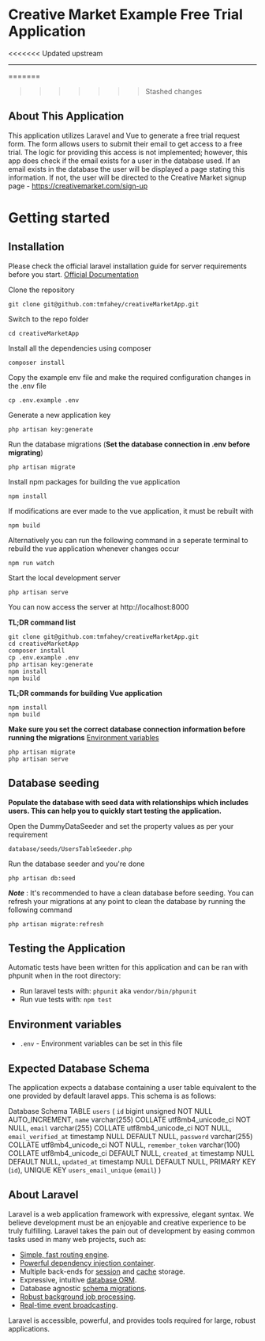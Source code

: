 # Creative Market Example Free Trial Application

<<<<<<< Updated upstream

----------

=======
>>>>>>> Stashed changes
## About This Application

This application utilizes Laravel and Vue to generate a free trial request form. The form allows users to submit their email to get access to a free trial. The logic for providing this access is not implemented; however, this app does check if the email exists for a user in the database used. If an email exists in the database the user will be displayed a page stating this information. If not, the user will be directed to the Creative Market signup page - https://creativemarket.com/sign-up

# Getting started

## Installation

Please check the official laravel installation guide for server requirements before you start. [Official Documentation](https://laravel.com/docs/7.x/installation)

Clone the repository

    git clone git@github.com:tmfahey/creativeMarketApp.git

Switch to the repo folder

    cd creativeMarketApp

Install all the dependencies using composer

    composer install

Copy the example env file and make the required configuration changes in the .env file

    cp .env.example .env

Generate a new application key

    php artisan key:generate

Run the database migrations (**Set the database connection in .env before migrating**)

    php artisan migrate

Install npm packages for building the vue application

    npm install

If modifications are ever made to the vue application, it must be rebuilt with

    npm build

Alternatively you can run the following command in a seperate terminal to rebuild the vue application whenever changes occur

    npm run watch

Start the local development server

    php artisan serve

You can now access the server at http://localhost:8000

**TL;DR command list**

    git clone git@github.com:tmfahey/creativeMarketApp.git
    cd creativeMarketApp
    composer install
    cp .env.example .env
    php artisan key:generate
    npm install
    npm build

**TL;DR commands for building Vue application**    

    npm install
    npm build

**Make sure you set the correct database connection information before running the migrations** [Environment variables](#environment-variables)

    php artisan migrate
    php artisan serve

## Database seeding

**Populate the database with seed data with relationships which includes users. This can help you to quickly start testing the application.**

Open the DummyDataSeeder and set the property values as per your requirement

    database/seeds/UsersTableSeeder.php

Run the database seeder and you're done

    php artisan db:seed

***Note*** : It's recommended to have a clean database before seeding. You can refresh your migrations at any point to clean the database by running the following command

    php artisan migrate:refresh

## Testing the Application

Automatic tests have been written for this application and can be ran with phpunit when in the root directory:

- Run laravel tests with: `phpunit` aka `vendor/bin/phpunit`
- Run vue tests with: `npm test`

## Environment variables

- `.env` - Environment variables can be set in this file

## Expected Database Schema

The application expects a database containing a user table equivalent to the one provided by default laravel apps. This schema is as follows:

Database Schema
TABLE `users` (
  `id` bigint unsigned NOT NULL AUTO_INCREMENT,
  `name` varchar(255) COLLATE utf8mb4_unicode_ci NOT NULL,
  `email` varchar(255) COLLATE utf8mb4_unicode_ci NOT NULL,
  `email_verified_at` timestamp NULL DEFAULT NULL,
  `password` varchar(255) COLLATE utf8mb4_unicode_ci NOT NULL,
  `remember_token` varchar(100) COLLATE utf8mb4_unicode_ci DEFAULT NULL,
  `created_at` timestamp NULL DEFAULT NULL,
  `updated_at` timestamp NULL DEFAULT NULL,
  PRIMARY KEY (`id`),
  UNIQUE KEY `users_email_unique` (`email`)
)

## About Laravel

Laravel is a web application framework with expressive, elegant syntax. We believe development must be an enjoyable and creative experience to be truly fulfilling. Laravel takes the pain out of development by easing common tasks used in many web projects, such as:

- [Simple, fast routing engine](https://laravel.com/docs/routing).
- [Powerful dependency injection container](https://laravel.com/docs/container).
- Multiple back-ends for [session](https://laravel.com/docs/session) and [cache](https://laravel.com/docs/cache) storage.
- Expressive, intuitive [database ORM](https://laravel.com/docs/eloquent).
- Database agnostic [schema migrations](https://laravel.com/docs/migrations).
- [Robust background job processing](https://laravel.com/docs/queues).
- [Real-time event broadcasting](https://laravel.com/docs/broadcasting).

Laravel is accessible, powerful, and provides tools required for large, robust applications.
